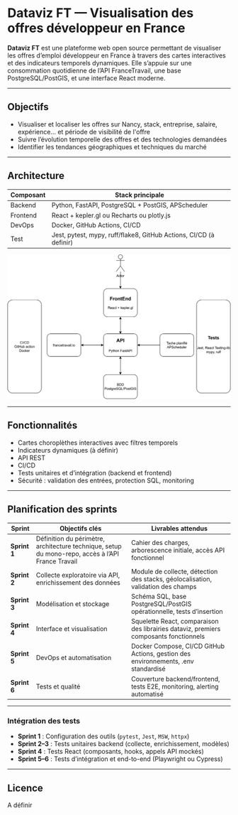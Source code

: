 # Dataviz FT — Visualisation des offres développeur en France

**Dataviz FT** est une plateforme web open source permettant de visualiser les offres d’emploi développeur en France à travers des cartes interactives et des indicateurs temporels dynamiques. Elle s’appuie sur une consommation quotidienne de l’API FranceTravail, une base PostgreSQL/PostGIS, et une interface React moderne.

---

## Objectifs

- Visualiser et localiser les offres sur Nancy, stack, entreprise, salaire, expérience... et période de visibilité de l'offre
- Suivre l’évolution temporelle des offres et des technologies demandées
- Identifier les tendances géographiques et techniques du marché

---

## Architecture

| Composant     | Stack principale                          |
|---------------|--------------------------------------------|
| Backend       | Python, FastAPI, PostgreSQL + PostGIS, APScheduler |
| Frontend      | React + kepler.gl ou Recharts ou plotly.js      |
| DevOps        | Docker, GitHub Actions, CI/CD              |
| Test          | Jest, pytest, mypy, ruff/flake8, GitHub Actions, CI/CD  (à definir)             |

![Architecture DatavizFT](docs/archi.drawio.svg)

---

## Fonctionnalités

- Cartes choroplèthes interactives avec filtres temporels
- Indicateurs dynamiques (à définir)
- API REST
- CI/CD
- Tests unitaires et d’intégration (backend et frontend)
- Sécurité : validation des entrées, protection SQL, monitoring

---

## Planification des sprints

| Sprint | Objectifs clés | Livrables attendus |
|----------|----------------|---------------------|
| **Sprint 1** | Définition du périmètre, architecture technique, setup du mono-repo, accès à l’API France Travail | Cahier des charges, arborescence initiale, accès API fonctionnel |
| **Sprint 2** | Collecte exploratoire via API, enrichissement des données | Module de collecte, détection des stacks, géolocalisation, validation des champs |
| **Sprint 3** | Modélisation et stockage | Schéma SQL, base PostgreSQL/PostGIS opérationnelle, tests d’insertion |
| **Sprint 4** | Interface et visualisation | Squelette React, comparaison des librairies dataviz, premiers composants fonctionnels |
| **Sprint 5** | DevOps et automatisation | Docker Compose, CI/CD GitHub Actions, gestion des environnements, .env standardisé |
| **Sprint 6** | Tests et qualité | Couverture backend/frontend, tests E2E, monitoring, alerting automatisé |

---

### Intégration des tests

- **Sprint 1** : Configuration des outils (`pytest`, `Jest`, `MSW`, `httpx`)
- **Sprint 2–3** : Tests unitaires backend (collecte, enrichissement, modèles)
- **Sprint 4** : Tests React (composants, hooks, appels API mockés)
- **Sprint 5–6** : Tests d’intégration et end-to-end (Playwright ou Cypress)

---

## Licence

A définir
